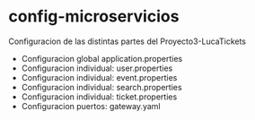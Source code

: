 # config-microservicios

Configuracion de las distintas partes del Proyecto3-LucaTickets
- Configuracion global application.properties
- Configuracion individual: user.properties
- Configuracion individual: event.properties
- Configuracion individual: search.properties
- Configuracion individual: ticket.properties
- Configuracion puertos: gateway.yaml
